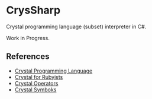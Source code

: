 # CrysSharp

Crystal programming language (subset) interpreter in C#.

Work in Progress.

## References

- [Crystal Programming Language](http://crystal-lang.org/)
- [Crystal for Rubyists](http://www.crystalforrubyists.com/)
- [Crystal Operators](https://crystal-lang.org/docs/syntax_and_semantics/operators.html)
- [Crystal Symboks](https://crystal-lang.org/docs/syntax_and_semantics/literals/symbol.html)


